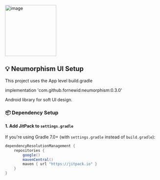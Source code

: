 <img width="167" alt="image" src="https://github.com/user-attachments/assets/e683de4b-9136-4e2a-951e-f0bd1899428f" />




## 💡 Neumorphism UI Setup

This project uses the App level build.gradle

implementation 'com.github.fornewid:neumorphism:0.3.0' 

Android library for soft UI design.

### 📦 Dependency Setup

#### 1. Add JitPack to `settings.gradle`

If you're using Gradle 7.0+ (with `settings.gradle` instead of `build.gradle`):

```gradle
dependencyResolutionManagement {
    repositories {
        google()
        mavenCentral()
        maven { url "https://jitpack.io" } 
    }
}
